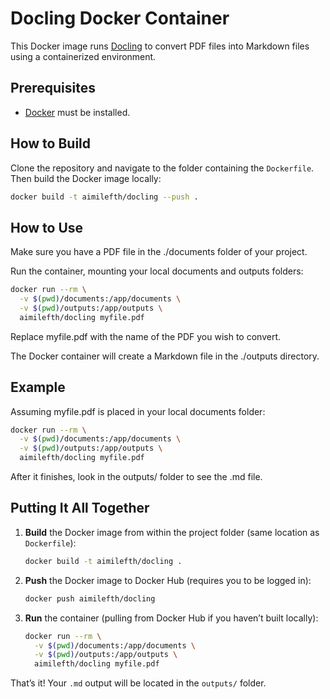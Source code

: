 # Docling Docker Container

This Docker image runs [Docling](https://pypi.org/project/docling/) to convert PDF files into Markdown files using a containerized environment.

## Prerequisites

- [Docker](https://docs.docker.com/get-docker/) must be installed.

## How to Build

Clone the repository and navigate to the folder containing the `Dockerfile`. Then build the Docker image locally:

```bash
docker build -t aimilefth/docling --push .
```

## How to Use

Make sure you have a PDF file in the ./documents folder of your project.

 Run the container, mounting your local documents and outputs folders:

```bash
docker run --rm \
  -v $(pwd)/documents:/app/documents \
  -v $(pwd)/outputs:/app/outputs \
  aimilefth/docling myfile.pdf
```

Replace myfile.pdf with the name of the PDF you wish to convert.

The Docker container will create a Markdown file in the ./outputs directory.

## Example

Assuming myfile.pdf is placed in your local documents folder:

```bash
docker run --rm \
  -v $(pwd)/documents:/app/documents \
  -v $(pwd)/outputs:/app/outputs \
  aimilefth/docling myfile.pdf
```

After it finishes, look in the outputs/ folder to see the .md file.


## Putting It All Together

1.  **Build** the Docker image from within the project folder (same location as `Dockerfile`):
    ```bash
    docker build -t aimilefth/docling .
    ```

2.  **Push** the Docker image to Docker Hub (requires you to be logged in):
    ```bash
    docker push aimilefth/docling
    ```

3.  **Run** the container (pulling from Docker Hub if you haven’t built locally):
    ```bash
    docker run --rm \
      -v $(pwd)/documents:/app/documents \
      -v $(pwd)/outputs:/app/outputs \
      aimilefth/docling myfile.pdf
    ```

That’s it! Your `.md` output will be located in the `outputs/` folder.
